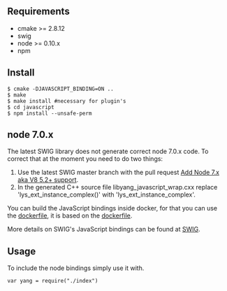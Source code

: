 ## Requirements

* cmake >= 2.8.12
* swig
* node >= 0.10.x
* npm

## Install

```
$ cmake -DJAVASCRIPT_BINDING=ON ..
$ make
$ make install #necessary for plugin's
$ cd javascript
$ npm install --unsafe-perm
```

## node 7.0.x

The latest SWIG library does not generate correct node 7.0.x code. To correct that at the moment you need to do two things:

1) Use the latest SWIG master branch with the pull request [Add Node 7.x aka V8 5.2+ support](https://github.com/swig/swig/pull/968).
2) In the generated C++ source file libyang_javascript_wrap.cxx replace 'lys_ext_instance_complex()' with 'lys_ext_instance_complex'.

You can build the JavaScript bindings inside docker, for that you can use the [dockerfile](./Dockerfile), it is based on the [dockerfile](https://github.com/sysrepo/sysrepo/blob/master/deploy/docker/sysrepo-netopeer2/platforms/Dockerfile.arch.devel).

More details on SWIG's JavaScript bindings can be found at [SWIG](http://www.swig.org/Doc3.0/Javascript.html#Javascript_node_extensions).

## Usage

To include the node bindings simply use it with.

```
var yang = require("./index")
```
